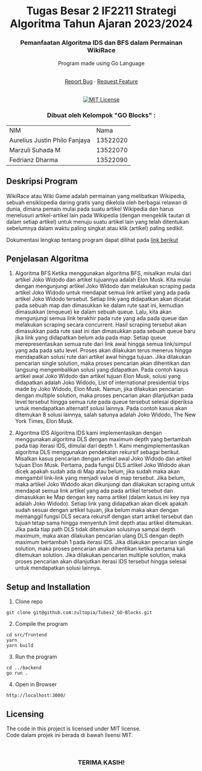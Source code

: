 <!-- INTRO -->
<br />
<div align="center">
  <h1 align="center">Tugas Besar 2 IF2211 Strategi Algoritma Tahun Ajaran 2023/2024</h1>

  <p align="center">
    <h3> Pemanfaatan Algoritma IDS dan BFS dalam Permainan WikiRace </h3>
    <p>Program made using Go Language</p>
    <br />
    <a href="https://github.com/zultopia/Tubes2_Stima.git">Report Bug</a>
    ·
    <a href="https://github.com/zultopia/Tubes2_Stima.git">Request Feature</a>
<br>
<br>

[![MIT License][license-shield]][license-url]

  </p>
</div>

<!-- CONTRIBUTOR -->
<div align="center" id="contributor">
  <strong>
    <h3>Dibuat oleh Kelompok "GO Blocks" :</h3>
    <table align="center">
      <tr>
        <td>NIM</td>
        <td>Nama</td>
      </tr>
      <tr>
        <td>Aurelius Justin Philo Fanjaya</td>
        <td>13522020</td>
     </tr>
     <tr>
        <td>Marzuli Suhada M</td>
        <td>13522070</td>
    </tr>
    <tr>
        <td>Fedrianz Dharma</td>
        <td>13522090</td>
    </tr>
    </table>
  </strong>
</div>

## Deskripsi Program

WikiRace atau Wiki Game adalah permainan yang melibatkan Wikipedia, sebuah ensiklopedia daring gratis yang dikelola oleh berbagai relawan di dunia, dimana pemain mulai pada suatu artikel Wikipedia dan harus menelusuri artikel-artikel lain pada Wikipedia (dengan mengeklik tautan di dalam setiap artikel) untuk menuju suatu artikel lain yang telah ditentukan sebelumnya dalam waktu paling singkat atau klik (artikel) paling sedikit.

Dokumentasi lengkap tentang program dapat dilihat pada [link berikut](https://docs.google.com/document/d/1ngvbhIkR53FhFmPfbCIbx-_Uy2z9ultUqlJMn2pOEmw/edit)
   
## Penjelasan Algoritma

1. Algoritma BFS
Ketika menggunakan algoritma BFS, misalkan mulai dari artikel Joko Widodo dan artikel tujuannya adalah Elon Musk. Kita mulai dengan mengunjungi artikel Joko Widodo dan melakukan scraping pada artikel Joko Widodo untuk mendapat semua link artikel yang ada pada artikel Joko Widodo tersebut. Setiap link yang didapatkan akan dicatat pada sebuah map dan dimasukkan ke dalam rute saat ini, kemudian dimasukkan (enqueue) ke dalam sebuah queue. Lalu, kita akan mengunjungi semua link terakhir pada rute yang ada pada queue dan melakukan scraping secara concurrent. Hasil scraping tersebut akan dimasukkan pada rute saat ini dan dimasukkan pada sebuah queue baru jika link yang didapatkan belum ada pada map.
Setiap queue merepresentasikan semua rute dari link awal hingga semua link/simpul yang ada pada satu level. Proses akan dilakukan terus menerus hingga mendapatkan solusi rute dari artikel awal hingga tujuan. Jika dilakukan pencarian single solution, maka proses pencarian akan dihentikan dan langsung mengembalikan solusi yang didapatkan. Pada contoh kasus artikel awal Joko Widodo dan artikel tujuan Elon Musk, solusi yang didapatkan adalah Joko Widodo, List of international presidential trips made by Joko Widodo, Elon Musk.  Namun, jika dilakukan pencarian dengan multiple solution, maka proses pencarian akan dilanjutkan pada level tersebut hingga semua rute pada queue tersebut selesai diperiksa untuk mendapatkan alternatif solusi lainnya. Pada contoh kasus akan ditemukan 8 solusi lainnya, salah satunya adalah Joko Widodo, The New York Times, Elon Musk.

2. Algoritma IDS
Algoritma IDS kami implementasikan dengan menggunakan algoritma DLS dengan maximum depth yang bertambah pada tiap iterasi IDS, dimulai dari depth 1. Kami mengimplementasikan algoritma DLS menggunakan pendekatan rekursif sebagai berikut. Misalkan kasus pencarian dengan artikel awal Joko Widodo dan artikel tujuan Elon Musk. Pertama, pada fungsi DLS artikel Joko Widodo akan dicek apakah sudah ada di Map atau belum, jika sudah maka akan mengambil link-link yang menjadi value di map tersebut. Jika belum, maka artikel Joko Widodo akan dikunjungi dan dilakukan scraping untuk mendapat semua link artikel yang ada pada artikel tersebut dan dimasukkan ke Map dengan key nama artikel (dalam kasus ini key nya adalah Joko Widodo). 
Setiap link yang didapatkan akan dicek apakah sudah sesuai dengan artikel tujuan, jika belum maka akan dengan memanggil fungsi DLS secara rekursif dengan start artikel tersebut dan tujuan tetap sama hingga menyentuh limit depth atau artikel ditemukan. Jika pada tiap path DLS tidak ditemukan solusinya sampai depth maximum, maka akan dilakukan pencarian ulang DLS dengan depth maximum bertambah 1 pada iterasi IDS. Jika dilakukan pencarian single solution, maka proses pencarian akan dihentikan ketika pertama kali ditemukan solution. Jika dilakukan pencarian multiple solution, maka proses pencarian akan dilanjutkan iterasi IDS tersebut hingga selesai untuk mendapatkan solusi lainnya. 

## Setup and Installation

1. Clone repo

```
git clone git@github.com:zultopia/Tubes2_GO-Blocks.git
```

2. Compile the program

```
cd src/frontend
yarn
yarn build
```

3. Run the program

```
cd ../backend
go run .
```

4. Open in Browser

```
http://localhost:3000/
```

<!-- LICENSE -->
## Licensing

The code in this project is licensed under MIT license.  
Code dalam projek ini berada di bawah lisensi MIT.

<br>
<h3 align="center"> TERIMA KASIH! </h3>

<!-- MARKDOWN LINKS & IMAGES -->
<!-- https://www.markdownguide.org/basic-syntax/#reference-style-links -->
[license-shield]: https://img.shields.io/github/license/othneildrew/Best-README-Template.svg?style=for-the-badge
[license-url]: https://github.com/zultopia/Tubes2_Stima/blob/main/LICENSE